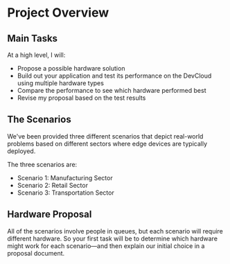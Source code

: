 # Project Overview
## Main Tasks

At a high level, I will:

  -  Propose a possible hardware solution
  -  Build out your application and test its performance on the DevCloud using multiple hardware types
  -  Compare the performance to see which hardware performed best
  -  Revise my proposal based on the test results

## The Scenarios

We've been provided three different scenarios that depict real-world problems based on different sectors where edge devices are typically deployed.

The three scenarios are:

  -  Scenario 1: Manufacturing Sector
  -  Scenario 2: Retail Sector
  -  Scenario 3: Transportation Sector


## Hardware Proposal

All of the scenarios involve people in queues, but each scenario will require different hardware. 
So your first task will be to determine which hardware might work for each scenario—and then explain our initial choice in a proposal document. 
